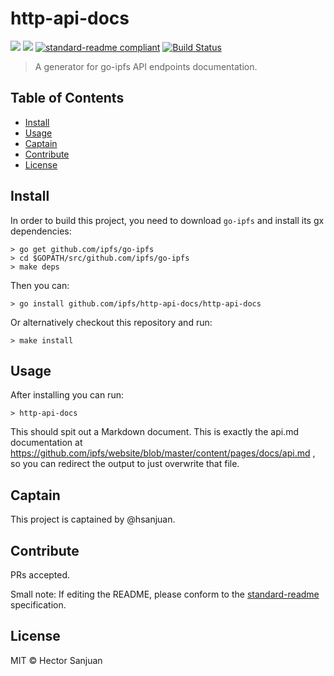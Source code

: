 # http-api-docs


[![](https://img.shields.io/badge/made%20by-Protocol%20Labs-blue.svg?style=flat-square)](http://ipn.io)
[![](https://img.shields.io/badge/project-IPFS-blue.svg?style=flat-square)](http://ipfs.io/)
[![standard-readme compliant](https://img.shields.io/badge/standard--readme-OK-green.svg?style=flat-square)](https://github.com/RichardLitt/standard-readme)
[![Build Status](https://travis-ci.org/ipfs/ipfs-http-api-docs.svg?branch=master)](https://travis-ci.org/ipfs/ipfs-http-api-docs)

> A generator for go-ipfs API endpoints documentation.

## Table of Contents

- [Install](#install)
- [Usage](#usage)
- [Captain](#captain)
- [Contribute](#contribute)
- [License](#license)

## Install

In order to build this project, you need to download `go-ipfs` and install its gx dependencies:

```
> go get github.com/ipfs/go-ipfs
> cd $GOPATH/src/github.com/ipfs/go-ipfs
> make deps
```

Then you can:

```
> go install github.com/ipfs/http-api-docs/http-api-docs
```

Or alternatively checkout this repository and run:

```
> make install
```

## Usage

After installing you can run:

```
> http-api-docs
```

This should spit out a Markdown document. This is exactly the api.md documentation at https://github.com/ipfs/website/blob/master/content/pages/docs/api.md , so you can redirect the output to just overwrite that file.

## Captain

This project is captained by @hsanjuan.

## Contribute

PRs accepted.

Small note: If editing the README, please conform to the [standard-readme](https://github.com/RichardLitt/standard-readme) specification.

## License

MIT © Hector Sanjuan
